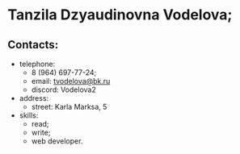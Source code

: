 # Tanzila Dzyaudinovna Vodelova;
## Contacts:
* telephone:
  + 8 (964) 697-77-24;
  + email: tvodelova@bk.ru
  + discord: Vodelova2
* address:
  + street: Karla Marksa, 5
* skills:
  + read;
  + write;
  + web developer.
     
